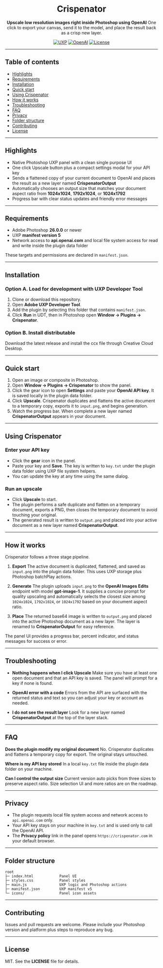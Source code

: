 <div align="center">

# Crispenator

**Upscale low resolution images right inside Photoshop using OpenAI**
One click to export your canvas, send it to the model, and place the result back as a crisp new layer.

[![UXP](https://img.shields.io/badge/Photoshop-UXP-blue)](#requirements)
[![OpenAI](https://img.shields.io/badge/OpenAI-gpt--image--1-black)](#how-it-works)
[![License](https://img.shields.io/badge/License-MIT-informational)](#license)

</div>

---

## Table of contents

- [Highlights](#highlights)
- [Requirements](#requirements)
- [Installation](#installation)
- [Quick start](#quick-start)
- [Using Crispenator](#using-crispenator)
- [How it works](#how-it-works)
- [Troubleshooting](#troubleshooting)
- [FAQ](#faq)
- [Privacy](#privacy)
- [Folder structure](#folder-structure)
- [Contributing](#contributing)
- [License](#license)

---

## Highlights

- Native Photoshop UXP panel with a clean single purpose UI
- One click Upscale button plus a compact settings modal for your API key
- Sends a flattened copy of your current document to OpenAI and places the result as a new layer named **CrispenatorOutput**
- Automatically chooses an output size that matches your document aspect ratio from **1024x1024**, **1792x1024**, or **1024x1792**
- Progress bar with clear status updates and friendly error messages

---

## Requirements

- Adobe Photoshop **26.0.0** or newer
- UXP **manifest version 5**
- Network access to **api.openai.com** and local file system access for read and write inside the plugin data folder

These targets and permissions are declared in `manifest.json`.

---

## Installation

### Option A. Load for development with UXP Developer Tool

1. Clone or download this repository.
2. Open **Adobe UXP Developer Tool**.
3. Add the plugin by selecting this folder that contains `manifest.json`.
4. Click **Run** in UDT, then in Photoshop open **Window → Plugins → Crispenator**.

### Option B. Install distributable

Download the latest release and install the ccx file through Creative Cloud Desktop.


---

## Quick start

1. Open an image or composite in Photoshop.
2. Open **Window → Plugins → Crispenator** to show the panel.
3. Click the gear icon to open **Settings** and paste your **OpenAI API key**. It is saved locally in the plugin data folder.
4. Click **Upscale**. Crispenator duplicates and flattens the active document to a temporary copy, exports it to `input.png`, and begins generation.
5. Watch the progress bar. When complete a new layer named **CrispenatorOutput** appears in your document.

---

## Using Crispenator

### Enter your API key

- Click the **gear** icon in the panel.
- Paste your key and **Save**. The key is written to `key.txt` under the plugin data folder using UXP file system helpers.
- You can update the key at any time using the same dialog.

### Run an upscale

- Click **Upscale** to start.
- The plugin performs a safe duplicate and flatten on a temporary document, exports a PNG, then closes the temporary document to avoid touching your original.
- The generated result is written to `output.png` and placed into your active document as a new layer named **CrispenatorOutput**.

---

## How it works

Crispenator follows a three stage pipeline.

1. **Export**
   The active document is duplicated, flattened, and saved as `input.png` into the plugin data folder. This uses UXP storage plus Photoshop batchPlay actions.

2. **Generate**
   The plugin uploads `input.png` to the **OpenAI Images Edits** endpoint with model **gpt-image-1**. It supplies a concise prompt for quality upscaling and automatically selects the closest size among `1024x1024`, `1792x1024`, or `1024x1792` based on your document aspect ratio.

3. **Place**
   The returned base64 image is written to `output.png` and placed into the active Photoshop document as a new layer. The layer is renamed to **CrispenatorOutput** for easy reference.

The panel UI provides a progress bar, percent indicator, and status messages for success or error.

---

## Troubleshooting

- **Nothing happens when I click Upscale**
  Make sure you have at least one open document and that an API key is saved. The panel will prompt for a key if none is found.

- **OpenAI error with a code**
  Errors from the API are surfaced with the returned status and text so you can adjust your key or account as needed.

- **I do not see the result layer**
  Look for a new layer named **CrispenatorOutput** at the top of the layer stack.

---

## FAQ

**Does the plugin modify my original document**
No. Crispenator duplicates and flattens a temporary copy for export. The original stays untouched.

**Where is my API key stored**
In a local `key.txt` file inside the plugin data folder on your machine.

**Can I control the output size**
Current version auto picks from three sizes to preserve aspect ratio. Size selection UI and more ratios are on the roadmap.

---

## Privacy

- The plugin requests local file system access and network access to `api.openai.com` only.
- Your API key stays on your machine in `key.txt` and is used only to call the OpenAI API.
- The **Privacy policy** link in the panel opens `https://crispenator.com` in your default browser.

---

## Folder structure

```
root
├─ index.html            Panel UI
├─ styles.css            Panel styles
├─ main.js               UXP logic and Photoshop actions
├─ manifest.json         UXP manifest v5
└─ icons/                Panel icon assets
```

---

## Contributing

Issues and pull requests are welcome. Please include your Photoshop version and platform plus steps to reproduce any bug.

---

## License

MIT. See the **LICENSE** file for details.
